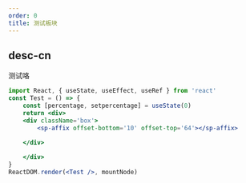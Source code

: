 ```yaml
---
order: 0
title: 测试板块
---
```



## desc-cn 
测试咯

```jsx
import React, { useState, useEffect, useRef } from 'react'
const Test = () => {
    const [percentage, setpercentage] = useState(0)
    return <div>
    <div className='box'>
        <sp-affix offset-bottom='10' offset-top='64'></sp-affix>

    </div>
        
    </div>
}
ReactDOM.render(<Test />, mountNode)
```

<style> 
.box {
    height: 390px;
}
</style>